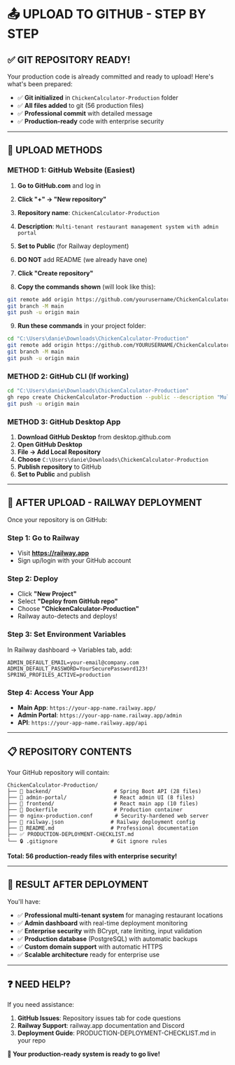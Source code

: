 # 📤 UPLOAD TO GITHUB - STEP BY STEP

## ✅ **GIT REPOSITORY READY!**

Your production code is already committed and ready to upload! Here's what's been prepared:

- ✅ **Git initialized** in `ChickenCalculator-Production` folder
- ✅ **All files added** to git (56 production files)
- ✅ **Professional commit** with detailed message
- ✅ **Production-ready** code with enterprise security

---

## 🚀 **UPLOAD METHODS**

### **METHOD 1: GitHub Website (Easiest)**

1. **Go to GitHub.com** and log in
2. **Click "+" → "New repository"**
3. **Repository name**: `ChickenCalculator-Production`
4. **Description**: `Multi-tenant restaurant management system with admin portal`
5. **Set to Public** (for Railway deployment)
6. **DO NOT** add README (we already have one)
7. **Click "Create repository"**

8. **Copy the commands shown** (will look like this):
```bash
git remote add origin https://github.com/yourusername/ChickenCalculator-Production.git
git branch -M main
git push -u origin main
```

9. **Run these commands** in your project folder:
```bash
cd "C:\Users\danie\Downloads\ChickenCalculator-Production"
git remote add origin https://github.com/YOURUSERNAME/ChickenCalculator-Production.git
git branch -M main  
git push -u origin main
```

### **METHOD 2: GitHub CLI (If working)**
```bash
cd "C:\Users\danie\Downloads\ChickenCalculator-Production"
gh repo create ChickenCalculator-Production --public --description "Multi-tenant restaurant management system"
git push -u origin main
```

### **METHOD 3: GitHub Desktop App**
1. **Download GitHub Desktop** from desktop.github.com
2. **Open GitHub Desktop**
3. **File → Add Local Repository**
4. **Choose** `C:\Users\danie\Downloads\ChickenCalculator-Production`
5. **Publish repository** to GitHub
6. **Set to Public** and publish

---

## 🎯 **AFTER UPLOAD - RAILWAY DEPLOYMENT**

Once your repository is on GitHub:

### **Step 1: Go to Railway**
- Visit **https://railway.app**
- Sign up/login with your GitHub account

### **Step 2: Deploy**
- Click **"New Project"**
- Select **"Deploy from GitHub repo"**
- Choose **"ChickenCalculator-Production"**
- Railway auto-detects and deploys!

### **Step 3: Set Environment Variables**
In Railway dashboard → Variables tab, add:
```env
ADMIN_DEFAULT_EMAIL=your-email@company.com
ADMIN_DEFAULT_PASSWORD=YourSecurePassword123!
SPRING_PROFILES_ACTIVE=production
```

### **Step 4: Access Your App**
- **Main App**: `https://your-app-name.railway.app/`
- **Admin Portal**: `https://your-app-name.railway.app/admin`
- **API**: `https://your-app-name.railway.app/api`

---

## 📋 **REPOSITORY CONTENTS**

Your GitHub repository will contain:

```
ChickenCalculator-Production/
├── 📁 backend/                    # Spring Boot API (28 files)
├── 📁 admin-portal/               # React admin UI (8 files)  
├── 📁 frontend/                   # React main app (10 files)
├── 🐳 Dockerfile                  # Production container
├── 🌐 nginx-production.conf       # Security-hardened web server
├── 🚂 railway.json               # Railway deployment config
├── 📄 README.md                  # Professional documentation
├── ✅ PRODUCTION-DEPLOYMENT-CHECKLIST.md
└── 🔒 .gitignore                 # Git ignore rules
```

**Total: 56 production-ready files with enterprise security!**

---

## 🎉 **RESULT AFTER DEPLOYMENT**

You'll have:
- ✅ **Professional multi-tenant system** for managing restaurant locations
- ✅ **Admin dashboard** with real-time deployment monitoring
- ✅ **Enterprise security** with BCrypt, rate limiting, input validation
- ✅ **Production database** (PostgreSQL) with automatic backups
- ✅ **Custom domain support** with automatic HTTPS
- ✅ **Scalable architecture** ready for enterprise use

---

## ❓ **NEED HELP?**

If you need assistance:
1. **GitHub Issues**: Repository issues tab for code questions
2. **Railway Support**: railway.app documentation and Discord
3. **Deployment Guide**: PRODUCTION-DEPLOYMENT-CHECKLIST.md in your repo

**🚀 Your production-ready system is ready to go live!**